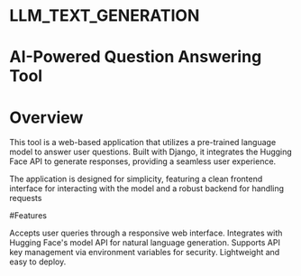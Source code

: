 # LLM_TEXT_GENERATION

# AI-Powered Question Answering Tool

# Overview

This tool is a web-based application that utilizes a pre-trained language model to answer user questions. Built with Django, it integrates the Hugging Face API to generate responses, providing a seamless user experience.

The application is designed for simplicity, featuring a clean frontend interface for interacting with the model and a robust backend for handling requests

#Features

Accepts user queries through a responsive web interface.
Integrates with Hugging Face's model API for natural language generation.
Supports API key management via environment variables for security.
Lightweight and easy to deploy.
